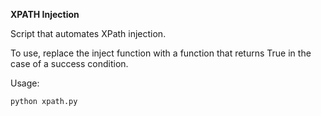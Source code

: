 **XPATH Injection**

Script that automates XPath injection.

To use, replace the inject function with a function that returns True in the case of a success condition.

Usage:
```
python xpath.py
```